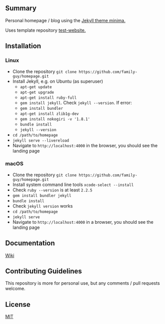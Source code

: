 ## Summary

Personal homepage / blog using the [Jekyll theme minima.](https://jekyll.github.io/minima/)

Uses template repository [test-website.](https://github.com/family-guy/test-website)

## Installation

### Linux

- Clone the repository `git clone https://github.com/family-guy/homepage.git`
- Install Jekyll, e.g. on Ubuntu (as superuser)
    * `apt-get update`
    * `apt-get upgrade`
    * `apt-get install ruby-full`
    * `gem install jekyll`. Check `jekyll --version`. If error:
    * `gem install bundler`
    * `apt-get install zlib1g-dev`
    * `gem install nokogiri -v '1.8.1'`
    * `bundle install`
    * `jekyll --version`
- `cd /path/to/homepage`
- `jekyll serve --livereload`
- Navigate to `http://localhost:4000` in the browser, you should see the landing page

### macOS

- Clone the repository `git clone https://github.com/family-guy/homepage.git`
- Install system command line tools `xcode-select --install`
- Check `ruby --version` is at least `2.2.5`
- `gem install bundler jekyll`
- `bundle install`
- Check `jekyll version` works
- `cd /path/to/homepage`
- `jekyll serve`
- Navigate to `http://localhost:4000` in a browser, you should see the landing page

## Documentation

[Wiki](https://github.com/family-guy/homepage/wiki)

## Contributing Guidelines

This repository is more for personal use, but any comments / pull requests welcome.

## License

[MIT](http://opensource.org/licenses/MIT)
